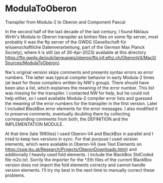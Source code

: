 # ModulaToOberon
Transpiler from Modula-2 to Oberon and Component Pascal

In the second half of the last decade of the last century, I found Niklaus Wirth's Modula to Oberon transpiler as binhex files on some ftp server, most probably it was the ftp server of the GWDG (Gesellschaft für wissenschaftliche Datenverarbeitung, part of the German Max Planck Society), where it is still (as of 26-Apr-2023) available at this directory https://ftp.gwdg.de/pub/languages/oberon/ftp.inf.ethz.ch/OberonV4/MacII/Sources/ModulaToOberon/.

Nw's original version skips comments and presents syntax errors as error numbers. The latter was typical compiler behavior in early Modula-2 times (at least for those compilers written by NW's group). There should have been also a list, which explaines the meaning of the error number. This list was missing for the transpiler. I contacted  NW for help, but he could not help either, so I used available Modula-2 compiler error lists and  guessed the meaning of the error numbers for the transpiler in the first version. Later I included BlackBox error elements for the error messages. I also modified it to preserve comments, eventually doubling them by collecting corresponding comments from both, the DEFINITION and the IMPLEMENTATION MODULE.

At that time (late 1990ies) I used Oberon-V4 and BlackBox in parallel and I tried to keep two versions in sync.  For that purpose I used  version elements, which were available in Oberon-V4 (see Text Elements on https://ssw.jku.at/Research/Projects/OberonDownloads.html) and additionally I heavily used fold elements. I include the BlackBox StdCoded file m2o.txt. Sorrily the importer for the *.Eth files of the current BlackBox version does not import the fold elements correcty and cannot handle version elements. I'll try my best in the next time to manually correct these problems.
